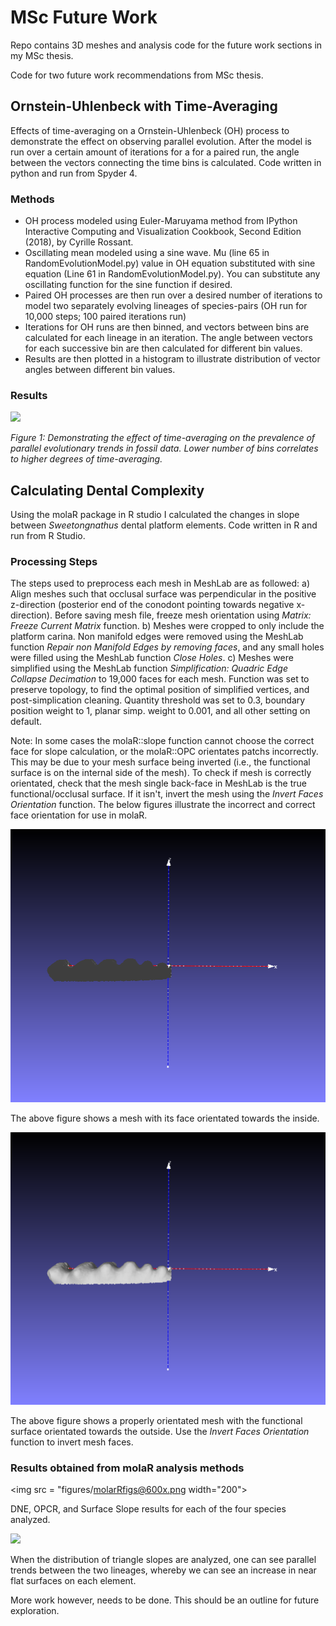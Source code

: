 # MSc Future Work

Repo contains 3D meshes and analysis code for the future work sections in my MSc thesis.

Code for two future work recommendations from MSc thesis.

## Ornstein-Uhlenbeck with Time-Averaging

Effects of time-averaging on a Ornstein-Uhlenbeck (OH) process to demonstrate the effect on observing parallel evolution. After the model is run over a certain amount of iterations for a for a paired run, the angle between the vectors connecting the time bins is calculated. Code written in python and run from Spyder 4.

### Methods

* OH process modeled using Euler-Maruyama method from IPython Interactive Computing and Visualization Cookbook, Second Edition (2018), by Cyrille Rossant.
* Oscillating mean modeled using a sine wave. Mu (line 65 in RandomEvolutionModel.py) value in OH equation substituted with sine equation (Line 61 in RandomEvolutionModel.py). You can substitute any oscillating function for the sine function if desired.
* Paired OH processes are then run over a desired number of iterations to model two separately evolving lineages of species-pairs (OH run for 10,000 steps; 100 paired iterations run)
* Iterations for OH runs are then binned, and vectors between bins are calculated for each lineage in an iteration. The angle between vectors for each successive bin are then calculated for different bin values.
* Results are then plotted in a histogram to illustrate distribution of vector angles between different bin values.

### Results

<img src = "figures/TimeAv.png">

*Figure 1: Demonstrating the effect of time-averaging on the prevalence of parallel evolutionary trends in fossil data. Lower number of bins correlates to higher degrees of time-averaging.*

## Calculating Dental Complexity

Using the molaR package in R studio I calculated the changes in slope between *Sweetongnathus* dental platform elements. Code written in R and run from R Studio.

### Processing Steps

The steps used to preprocess each mesh in MeshLab are as followed:
a) Align meshes such that occlusal surface was perpendicular in the positive z-direction (posterior end of the conodont pointing towards negative x-direction). Before saving mesh file, freeze mesh orientation using *Matrix: Freeze Current Matrix* function.
b) Meshes were cropped to only include the platform carina. Non manifold edges were removed using the MeshLab function *Repair non Manifold Edges by removing faces*, and any small holes were filled using the MeshLab function *Close Holes*.
c) Meshes were simplified using the MeshLab function *Simplification: Quadric Edge Collapse Decimation* to 19,000 faces for each mesh. Function was set to preserve topology, to find the optimal position of simplified vertices, and post-simplication cleaning. Quantity threshold was set to 0.3, boundary position weight to 1, planar simp. weight to 0.001, and all other setting on default.

Note: In some cases the molaR::slope function cannot choose the correct face for slope calculation, or the molaR::OPC orientates patchs incorrectly. This may be due to your mesh surface being inverted (i.e., the functional surface is on the internal side of the mesh). To check if mesh is correctly orientated, check that the mesh single back-face in MeshLab is the true functional/occlusal surface. If it isn't, invert the mesh using the *Invert Faces Orientation* function. The below figures illustrate the incorrect and correct face orientation for use in molaR.

<img src = "figures/pre-inverted_mesh.png">

The above figure shows a mesh with its face orientated towards the inside.

<img src = "figures/post-inverted_mesh.png">

The above figure shows a properly orientated mesh with the functional surface orientated towards the outside. Use the *Invert Faces Orientation* function to invert mesh faces.

### Results obtained from molaR analysis methods

<img src = "figures/molarRfigs@600x.png width="200">

DNE, OPCR, and Surface Slope results for each of the four species analyzed.

<img src = "figures/slopefig@600x.png">

When the distribution of triangle slopes are analyzed, one can see parallel trends between the two lineages, whereby we can see an increase in near flat surfaces on each element.

More work however, needs to be done. This should be an outline for future exploration.
